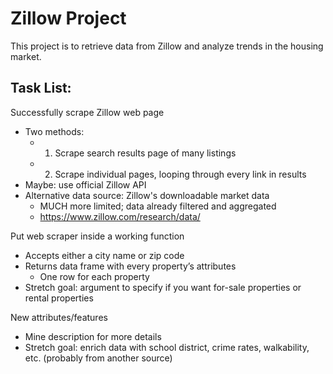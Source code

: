 # Zillow Project
This project is to retrieve data from Zillow and analyze trends in the housing market.

## Task List:
Successfully scrape Zillow web page
+ Two methods: 
 	- 1. Scrape search results page of many listings
 	- 2. Scrape individual pages, looping through every link in results
+ Maybe: use official Zillow API
+ Alternative data source: Zillow's downloadable market data
  - MUCH more limited; data already filtered and aggregated
  - https://www.zillow.com/research/data/

Put web scraper inside a working function
+ Accepts either a city name or zip code
+ Returns data frame with every property’s attributes
 	- One row for each property
+ Stretch goal: argument to specify if you want for-sale properties or rental properties

New attributes/features
+ Mine description for more details
+ Stretch goal: enrich data with school district, crime rates, walkability, etc. (probably from another source)
